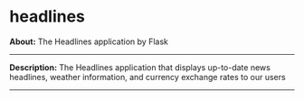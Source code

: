 # headlines

**About:** The Headlines application by Flask

<hr>

**Description:** The Headlines application that displays up-to-date news headlines, weather information,
and currency exchange rates to our users

<hr>
